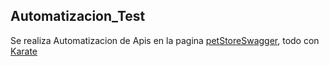 ## Automatizacion_Test

Se realiza Automatizacion de Apis en la pagina [petStoreSwagger](https://petstore.swagger.io/), todo con [Karate](https://github.com/karatelabs/karate)
